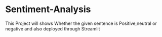 # Sentiment-Analysis
This Project will shows Whether the given sentence is Positive,neutral or negative and also deployed through Streamlit
